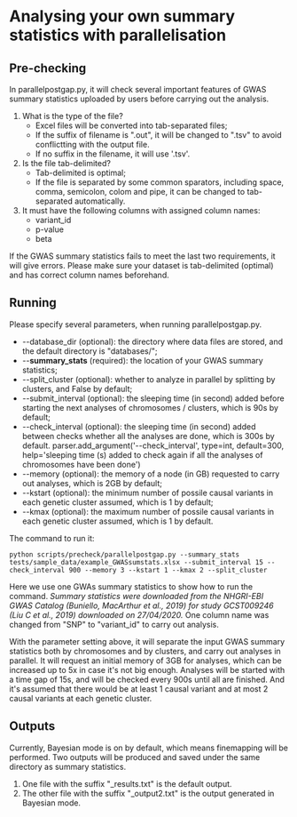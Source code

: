 # Analysing your own summary statistics with parallelisation

## Pre-checking

In parallelpostgap.py, it will check several important features of GWAS summary statistics uploaded by users before carrying out the analysis.

1. What is the type of the file?
	* Excel files will be converted into tab-separated files;
	* If the suffix of filename is ".out", it will be changed to ".tsv" to avoid conflictting with the output file.
	* If no suffix in the filename, it will use '.tsv'.
2. Is the file tab-delimited?
	* Tab-delimited is optimal;
	* If the file is separated by some common sparators, including space, comma, semicolon, colom and pipe, it can be changed to tab-separated automatically.
3. It must have the following columns with assigned column names:
   * variant_id
   * p-value
   * beta

If the GWAS summary statistics fails to meet the last two requirements, it will give errors. Please make sure your dataset is tab-delimited (optimal) and has correct column names beforehand.

## Running

Please specify several parameters, when running parallelpostgap.py.

* --database_dir (optional): the directory where data files are stored, and the default directory is "databases/";
* --**summary_stats** (required): the location of your GWAS summary statistics;
* --split_cluster (optional): whether to analyze in parallel by splitting by clusters, and False by default;
* --submit_interval (optional): the sleeping time (in second) added before starting the next analyses of chromosomes / clusters, which is 90s by default;
* --check_interval (optional): the sleeping time (in second) added between checks whether all the analyses are done, which is 300s by default.
parser.add_argument('--check_interval', type=int, default=300, help='sleeping time (s) added to check again if all the analyses of chromosomes have been done')
* --memory (optional): the memory of a node (in GB) requested to carry out analyses, which is 2GB by default;
* --kstart (optional): the minimum number of possile causal variants in each genetic cluster assumed, which is 1 by default;
* --kmax (optional): the maximum number of possile causal variants in each genetic cluster assumed, which is 1 by default.

The command to run it:

`python scripts/precheck/parallelpostgap.py --summary_stats tests/sample_data/example_GWASsumstats.xlsx --submit_interval 15 --check_interval 900 --memory 3 --kstart 1 --kmax 2 --split_cluster`

Here we use one GWAs summary statistics to show how to run the command. *Summary statistics were downloaded from the NHGRI-EBI GWAS Catalog (Buniello, MacArthur et al., 2019) for study GCST009246 (Liu C et al., 2019) downloaded on 27/04/2020.* One column name was changed from "SNP" to "variant_id" to carry out analysis.

With the parameter setting above, it will separate the input GWAS summary statistics both by chromosomes and by clusters, and carry out analyses in parallel. It will request an initial memory of 3GB for analyses, which can be increased up to 5x in case it's not big enough. Analyses will be started with a time gap of 15s, and will be checked every 900s until all are finished. And it's assumed that there would be at least 1 causal variant and at most 2 causal variants at each genetic cluster.


## Outputs

Currently, Bayesian mode is on by default, which means finemapping will be performed. Two outputs will be produced and saved under the same directory as summary statistics.

1. One file with the suffix "\_results.txt" is the default output.
2. The other file with the suffix "\_output2.txt" is the output generated in Bayesian mode.
